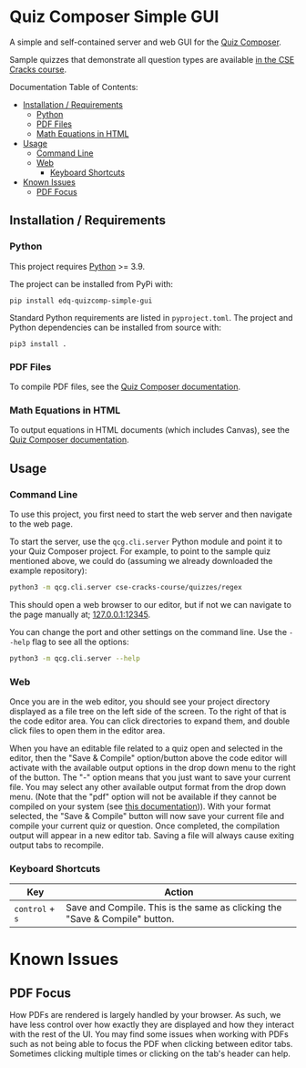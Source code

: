 # Quiz Composer Simple GUI

A simple and self-contained server and web GUI for the [Quiz Composer](https://github.com/edulinq/quiz-composer).

Sample quizzes that demonstrate all question types are available
[in the CSE Cracks course](https://github.com/eriq-augustine/cse-cracks-course/tree/main/quizzes).

Documentation Table of Contents:
 - [Installation / Requirements](#installation--requirements)
   - [Python](#python)
   - [PDF Files](#pdf-files)
   - [Math Equations in HTML](#math-equations-in-html)
 - [Usage](#usage)
   - [Command Line](#command-line)
   - [Web](#web)
     - [Keyboard Shortcuts](#keyboard-shortcuts)
 - [Known Issues](#known-issues)
   - [PDF Focus](#pdf-focus)

## Installation / Requirements

### Python

This project requires [Python](https://www.python.org/) >= 3.9.

The project can be installed from PyPi with:
```
pip install edq-quizcomp-simple-gui
```

Standard Python requirements are listed in `pyproject.toml`.
The project and Python dependencies can be installed from source with:
```
pip3 install .
```

### PDF Files

To compile PDF files,
see the [Quiz Composer documentation](https://github.com/edulinq/quiz-composer?tab=readme-ov-file#pdf-files).

### Math Equations in HTML

To output equations in HTML documents (which includes Canvas),
see the [Quiz Composer documentation](https://github.com/edulinq/quiz-composer?tab=readme-ov-file#math-equations-in-html).

## Usage

### Command Line

To use this project, you first need to start the web server and then navigate to the web page.

To start the server, use the `qcg.cli.server` Python module and point it to your Quiz Composer project.
For example, to point to the sample quiz mentioned above, we could do
(assuming we already downloaded the example repository):
```sh
python3 -m qcg.cli.server cse-cracks-course/quizzes/regex
```

This should open a web browser to our editor,
but if not we can navigate to the page manually at;
[127.0.0.1:12345](http://127.0.0.1:12345).

You can change the port and other settings on the command line.
Use the `--help` flag to see all the options:
```sh
python3 -m qcg.cli.server --help
```

### Web

Once you are in the web editor,
you should see your project directory displayed as a file tree on the left side of the screen.
To the right of that is the code editor area.
You can click directories to expand them, and double click files to open them in the editor area.

When you have an editable file related to a quiz open and selected in the editor,
then the "Save & Compile" option/button above the code editor will activate
with the available output options in the drop down menu to the right of the button.
The "-" option means that you just want to save your current file.
You may select any other available output format from the drop down menu.
(Note that the "pdf" option will not be available if they cannot be compiled on your system (see [this documentation](#pdf-files))).
With your format selected,
the "Save & Compile" button will now save your current file and compile your current quiz or question.
Once completed, the compilation output will appear in a new editor tab.
Saving a file will always cause exiting output tabs to recompile.

### Keyboard Shortcuts

| Key             | Action |
|-----------------|--------|
| `control` + `s` | Save and Compile. This is the same as clicking the "Save & Compile" button. |

# Known Issues

## PDF Focus

How PDFs are rendered is largely handled by your browser.
As such, we have less control over how exactly they are displayed and how they interact with the rest of the UI.
You may find some issues when working with PDFs such as not being able to focus the PDF when clicking between editor tabs.
Sometimes clicking multiple times or clicking on the tab's header can help.
